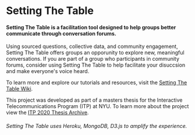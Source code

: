 # Setting The Table

#### Setting The Table is a facilitation tool designed to help groups better communicate through conversation forums.  

 Using sourced questions, collective data, and community engagement, Setting The Table offers groups an opporunity to explore new, meaningful conversations.  If you are part of a group who participants in community forums, consider using Setting The Table to help facilitate your disuccsion and make everyone's voice heard. 

To learn more and explore our tutorials and resources, visit the [Setting The Table Wiki](https://www.notion.so/Setting-The-Table-Wiki-9e19bcb2028e41d3a0f5c07cf655566e).

This project was developed as part of a masters thesis for the Interactive Telecommunications Program (ITP) at NYU.  To learn more about the project view the [ITP 2020 Thesis Archive](https://itp.nyu.edu/thesis2020/students/eva-p-philips). 

###### Setting The Table uses Heroku, MongoDB, D3.js to amplify the experience.
